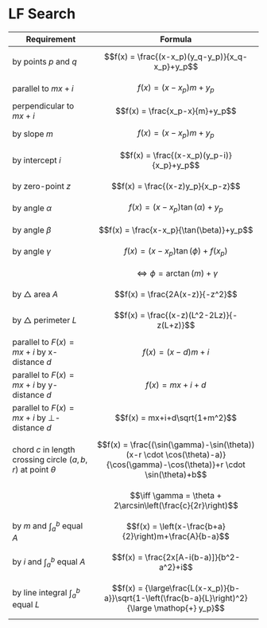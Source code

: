 # LF Search

| Requirement | Formula |
|--|--|
| by points $p$ and $q$ | $$f(x) = \frac{(x-x_p)(y_q-y_p)}{x_q-x_p}+y_p$$ |
| parallel to $mx+i$ | $$f(x) = (x-x_p)m+y_p$$ |
| perpendicular to $mx+i$ | $$f(x) = \frac{x_p-x}{m}+y_p$$ |
| by slope $m$ | $$f(x) = (x-x_p)m+y_p$$ |
| by intercept $i$ | $$f(x) = \frac{(x-x_p)(y_p-i)}{x_p}+y_p$$ |
| by zero-point $z$ | $$f(x) = \frac{(x-z)y_p}{x_p-z}$$ |
| by angle $\alpha$ | $$f(x) = (x-x_p)\tan(\alpha)+y_p$$ |
| by angle $\beta$ | $$f(x) = \frac{x-x_p}{\tan(\beta)}+y_p$$ |
| by angle $\gamma$ | $$f(x) = (x-x_p)\tan(\phi)+f(x_p)$$ |
| | $$\iff \phi = \arctan(m)+\gamma$$ |
| by $\triangle$ area $A$ | $$f(x) = \frac{2A(x-z)}{-z^2}$$ |
| by $\triangle$ perimeter $L$ | $$f(x) = \frac{(x-z)(L^2-2Lz)}{-z(L+z)}$$ |
| parallel to $F(x)=mx+i$ by x-distance $d$ | $$f(x) = (x-d)m+i$$ |
| parallel to $F(x)=mx+i$ by y-distance $d$ | $$f(x) = mx+i+d$$ |
| parallel to $F(x)= mx+i$ by $\perp$-distance $d$ | $$f(x) = mx+i+d\sqrt{1+m^2}$$ |
| chord $c$ in length crossing circle $(a,b,r)$ at point $\theta$ | $$f(x) = \frac{(\sin(\gamma)-\sin(\theta))(x-r \cdot \cos(\theta)-a)}{\cos(\gamma)-\cos(\theta)}+r \cdot \sin(\theta)+b$$ |
| | $$\iff \gamma = \theta + 2\arcsin\left(\frac{c}{2r}\right)$$ |
| by $m$ and $\displaystyle\int_a^b$ equal $A$ | $$f(x) = \left(x-\frac{b+a}{2}\right)m+\frac{A}{b-a}$$ |
| by $i$ and $\displaystyle\int_a^b$ equal $A$ | $$f(x) = \frac{2x[A-i(b-a)]}{b^2-a^2}+i$$ |
| by line integral $\displaystyle\int_a^b$ equal $L$ | $$f(x) = {\large\frac{L(x-x_p)}{b-a}}\sqrt{1-\left(\frac{b-a}{L}\right)^2}{\large \mathop{+} y_p}$$ |

